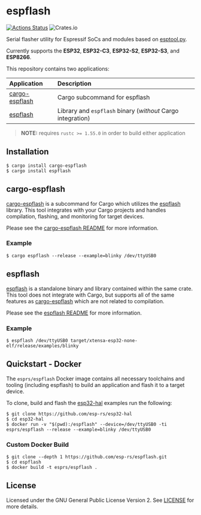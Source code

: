 # espflash

[![Actions Status](https://github.com/esp-rs/espflash/workflows/CI/badge.svg)](https://github.com/esp-rs/espflash/actions?query=workflow%3A"CI")
![Crates.io](https://img.shields.io/crates/l/espflash)

Serial flasher utility for Espressif SoCs and modules based on [esptool.py].

Currently supports the **ESP32**, **ESP32-C3**, **ESP32-S2**, **ESP32-S3**, and **ESP8266**.

This repository contains two applications:

| Application      | Description                                                 |
| :--------------- | :---------------------------------------------------------- |
| [cargo-espflash] | Cargo subcommand for espflash                               |
| [espflash]       | Library and `espflash` binary (_without_ Cargo integration) |

> **NOTE:** requires `rustc >= 1.55.0` in order to build either application

## Installation

```shell
$ cargo install cargo-espflash
$ cargo install espflash
```

## cargo-espflash

[cargo-espflash] is a subcommand for Cargo which utilizes the [espflash] library. This tool integrates with your Cargo projects and handles compilation, flashing, and monitoring for target devices.

Please see the [cargo-espflash README] for more information.

### Example

```shell
$ cargo espflash --release --example=blinky /dev/ttyUSB0
```

## espflash

[espflash] is a standalone binary and library contained within the same crate. This tool does not integrate with Cargo, but supports all of the same features as [cargo-espflash] which are not related to compilation.

Please see the [espflash README] for more information.

### Example

```shell
$ espflash /dev/ttyUSB0 target/xtensa-esp32-none-elf/release/examples/blinky
```

## Quickstart - Docker

The `esprs/espflash` Docker image contains all necessary toolchains and tooling (including espflash) to build an application and flash it to a target device.

To clone, build and flash the [esp32-hal] examples run the following:

```shell
$ git clone https://github.com/esp-rs/esp32-hal
$ cd esp32-hal
$ docker run -v "$(pwd):/espflash" --device=/dev/ttyUSB0 -ti esprs/espflash --release --example=blinky /dev/ttyUSB0
```

### Custom Docker Build

```shell
$ git clone --depth 1 https://github.com/esp-rs/espflash.git
$ cd espflash
$ docker build -t esprs/espflash .
```

## License

Licensed under the GNU General Public License Version 2. See [LICENSE](./espflash/LICENSE) for more details.

[esptool.py]: https://github.com/espressif/esptool
[cargo-espflash]: https://github.com/esp-rs/espflash/tree/master/cargo-espflash
[espflash]: https://github.com/esp-rs/espflash/tree/master/espflash
[cargo-espflash readme]: https://github.com/esp-rs/espflash/blob/master/cargo-espflash/README.md
[espflash readme]: https://github.com/esp-rs/espflash/blob/master/espflash/README.md
[esp32-hal]: https://github.com/esp-rs/esp32-hal
